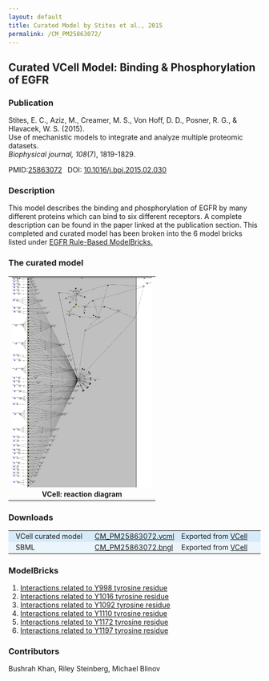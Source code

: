 ```yaml
---
layout: default
title: Curated Model by Stites et al., 2015
permalink: /CM_PM25863072/
---
```

## Curated VCell Model: Binding & Phosphorylation of EGFR

### Publication 

Stites, E. C., Aziz, M., Creamer, M. S., Von Hoff, D. D., Posner, R. G., & Hlavacek, W. S. (2015). <br />
Use of mechanistic models to integrate and analyze multiple proteomic datasets. <br />
<i>Biophysical journal, 108</i>(7), 1819-1829.

 PMID:<a href="https://www.ncbi.nlm.nih.gov/pubmed/25863072">25863072</a>&ensp; 
 DOI: <a href="https://doi.org/10.1016/j.bpj.2015.02.030">10.1016/j.bpj.2015.02.030 </a><br />

### Description
This model describes the binding and phosphorylation of EGFR by many different proteins which can bind to six different receptors. A complete description can be found in the paper linked at the publication section. This completed and curated model has been broken into the 6 model bricks listed under <a href="http://modelbricks.org/egfrlist/"> EGFR Rule-Based ModelBricks.</a>  

### The curated model
<center>
 <table> 
 <tr>
 <td align="center" width="280"><a href="https://modelbricks.github.io/images/Vcellimages/Stites%20EGFR.PNG"><img align="center"  src="/images/Vcellimages/Stites%20EGFR.PNG"/></a></td>
 </tr>
 <tr>
  <td align="center"><strong>VCell: reaction diagram </strong></td>
 </table>
</center>

### Downloads
<center>
 <table>
  <td width="33%" bgcolor="#D6EAF8">&nbsp; VCell curated model </td>
  <td width="33%" bgcolor="#D6EAF8"><a href="/modelbricks/VCML_SBMLfiles/CM_PM25863072.vcml">CM_PM25863072.vcml</a></td>
  <td width="33%" bgcolor="#D6EAF8"> Exported from <a href="http://vcell.org"> VCell</a></td>
  <tr>
   <td bgcolor="#EBF5FB">&nbsp; SBML </td>
   <td bgcolor="#EBF5FB"><a href="/modelbricks/VCML_SBMLfiles/CM_PM25863072.bngl">CM_PM25863072.bngl</a></td>
   <td bgcolor="#EBF5FB"> Exported from <a href="http://vcell.org"> VCell</a></td>
  </tr>
 </table>
 </center>

  
### ModelBricks

<ol>
 <li> <a href="http://modelbricks.org/CM_PM25863072_Y998/">Interactions related to Y998 tyrosine residue</a></li> 
 <li> <a href="http://modelbricks.org/CM_PM25863072_Y1016/">Interactions related to Y1016 tyrosine residue </a> </li>
 <li> <a href="http://modelbricks.org/CM_PM25863072_Y1092/">Interactions related to Y1092 tyrosine residue</a></li> 
 <li> <a href="http://modelbricks.org/CM_PM25863072_Y1110/">Interactions related to Y1110 tyrosine residue</a> </li>
 <li> <a href="http://modelbricks.org/CM_PM25863072_Y1172/">Interactions related to Y1172 tyrosine residue</a></li> 
 <li> <a href="http://modelbricks.org/CM_PM25863072_Y1197/">Interactions related to Y1197 tyrosine residue</a></li>
</ol>  
  
 
### Contributors
Bushrah Khan, Riley Steinberg, Michael Blinov
 

